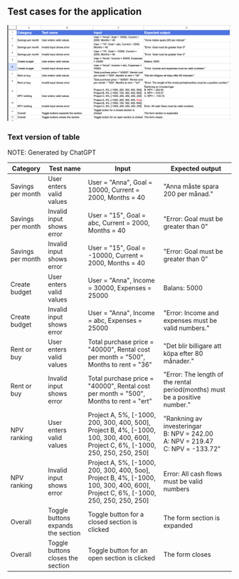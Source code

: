 ## Test cases for the application

![Test cases](image.png)

### Text version of table
NOTE: Generated by ChatGPT

| Category | Test name | Input | Expected output |
|---|---|---|---|
| Savings per month | User enters valid values | User = "Anna", Goal = 10000, Current = 2000, Months = 40 | "Anna måste spara 200 per månad." |
| Savings per month | Invalid input shows error | User = "15", Goal = abc, Current = 2000, Months = 40 | "Error: Goal must be greater than 0" |
| Savings per month | Invalid input shows error | User = "15", Goal = -10000, Current = 2000, Months = 40 | "Error: Goal must be greater than 0" |
| Create budget | User enters valid values | User = "Anna", Income = 30000, Expenses = 25000 | Balans: 5000 |
| Create budget | Invalid input shows error | User = "Anna", Income = abc, Expenses = 25000 | "Error: Income and expenses must be valid numbers." |
| Rent or buy | User enters valid values | Total purchase price = "40000", Rental cost per month = "500", Months to rent = "36" | "Det blir billigare att köpa efter 80 månader." |
| Rent or buy | Invalid input shows error | Total purchase price = "40000", Rental cost per month = "500", Months to rent = "ert" | "Error: The length of the rental period(months) must be a positive number." |
| NPV ranking | User enters valid values | Project A, 5%, [-1000, 200, 300, 400, 500], Project B, 4%, [-1000, 100, 300, 400, 600], Project C, 6%, [-1000, 250, 250, 250, 250] | "Rankning av investeringar<br>B: NPV = 242.00<br>A: NPV = 219.47<br>C: NPV = -133.72" |
| NPV ranking | Invalid input shows error | Project A, 5%, [-1000, 200, 300, 400, 5oo], Project B, 4%, [-1000, 100, 300, 400, 600], Project C, 6%, [-1000, 250, 250, 250, 250] | Error: All cash flows must be valid numbers |
| Overall | Toggle buttons expands the section | Toggle button for a closed section is clicked | The form section is expanded |
| Overall | Toggle buttons closes the section | Toggle button for an open section is clicked | The form closes |



